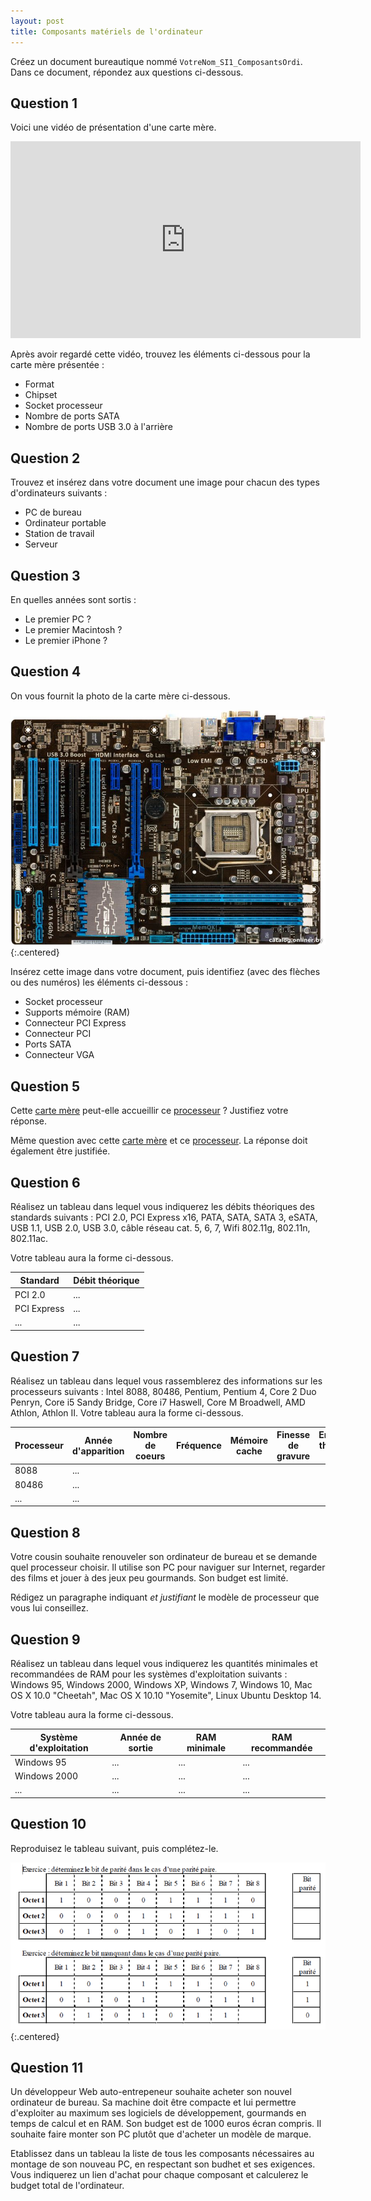 ```yaml
---
layout: post
title: Composants matériels de l'ordinateur
---
```


Créez un document bureautique nommé `VotreNom_SI1_ComposantsOrdi`. Dans ce document, répondez aux questions ci-dessous.

## Question 1

Voici une vidéo de présentation d'une carte mère.

<iframe width="560" height="315" src="https://www.youtube.com/embed/yf8G90v2Rz4" frameborder="0" allowfullscreen></iframe>

Après avoir regardé cette vidéo, trouvez les éléments ci-dessous pour la carte mère présentée :

* Format
* Chipset
* Socket processeur
* Nombre de ports SATA
* Nombre de ports USB 3.0 à l'arrière

## Question 2

Trouvez et insérez dans votre document une image pour chacun des types d'ordinateurs suivants :

* PC de bureau
* Ordinateur portable
* Station de travail
* Serveur

## Question 3

En quelles années sont sortis :

* Le premier PC ?
* Le premier Macintosh ?
* Le premier iPhone ?

## Question 4

On vous fournit la photo de la carte mère ci-dessous.

![](../assets/composants-materiels/carte_mere_mystere.jpg)
{:.centered}

Insérez cette image dans votre document, puis identifiez (avec des flèches ou des numéros) les éléments ci-dessous :

* Socket processeur
* Supports mémoire (RAM)
* Connecteur PCI Express
* Connecteur PCI
* Ports SATA
* Connecteur VGA

## Question 5

Cette [carte mère](http://www.ldlc.com/fiche/PB00166673.html) peut-elle accueillir ce [processeur](http://www.ldlc.com/fiche/PB00148536.html) ? Justifiez votre réponse.

Même question avec cette [carte mère](http://www.ldlc.com/fiche/PB00153454.html) et ce [processeur](http://www.ldlc.com/fiche/PB00137881.html). La réponse doit également être justifiée.

## Question 6

Réalisez un tableau dans lequel vous indiquerez les débits théoriques des standards suivants : PCI 2.0, PCI Express x16, PATA, SATA, SATA 3, eSATA, USB 1.1, USB 2.0, USB 3.0, câble réseau cat. 5, 6, 7, Wifi 802.11g, 802.11n, 802.11ac. 

Votre tableau aura la forme ci-dessous.

Standard | Débit théorique |
---------|-----------------|
PCI 2.0 | ...
PCI Express | ...
... | ...

## Question 7

Réalisez un tableau dans lequel vous rassemblerez des informations sur les processeurs suivants : Intel 8088, 80486, Pentium, Pentium 4, Core 2 Duo Penryn, Core i5 Sandy Bridge, Core i7 Haswell, Core M Broadwell, AMD Athlon, Athlon II. Votre tableau aura la forme ci-dessous.

Processeur | Année d'apparition | Nombre de coeurs | Fréquence | Mémoire cache | Finesse de gravure | Enveloppe thermique (TDP)
-----------|--------------------|------------------|-----------|---------------|--------------------|--------------------------
8088 | ...
80486 | ...
... | ...

## Question 8

Votre cousin souhaite renouveler son ordinateur de bureau et se demande quel processeur choisir. Il utilise son PC pour naviguer sur Internet, regarder des films et jouer à des jeux peu gourmands. Son budget est limité.

Rédigez un paragraphe indiquant *et justifiant* le modèle de processeur que vous lui conseillez.

## Question 9

Réalisez un tableau dans lequel vous indiquerez les quantités minimales et recommandées de RAM pour les systèmes d'exploitation suivants : Windows 95, Windows 2000, Windows XP, Windows 7, Windows 10, Mac OS X 10.0 "Cheetah", Mac OS X 10.10 "Yosemite", Linux Ubuntu Desktop 14. 

Votre tableau aura la forme ci-dessous.

Système d'exploitation | Année de sortie | RAM minimale | RAM recommandée
-----------------------|-----------------|--------------|----------------
Windows 95 | ... | ... | ...
Windows 2000 | ... | ... | ...
... | ... | ... | ...

## Question 10

Reproduisez le tableau suivant, puis complétez-le.

![](../assets/composants-materiels/memoire-ecc.png)
{:.centered}

## Question 11

Un développeur Web auto-entrepeneur souhaite acheter son nouvel ordinateur de bureau. Sa machine doit être compacte et lui permettre d'exploiter au maximum ses logiciels de développement, gourmands en temps de calcul et en RAM. Son budget est de 1000 euros écran compris. Il souhaite faire monter son PC plutôt que d'acheter un modèle de marque.

Etablissez dans un tableau la liste de tous les composants nécessaires au montage de son nouveau PC, en respectant son budhet et ses exigences. Vous indiquerez un lien d'achat pour chaque composant et calculerez le budget total de l'ordinateur.
